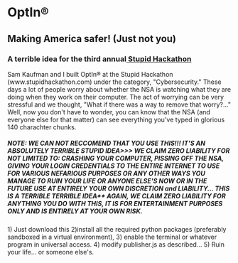 
<h1>OptIn®</h1>
<h2>Making America safer! (Just not you)</h2>
<h3>A terrible idea for the third annual<a href="http://www.stupidhackathon.com"> Stupid Hackathon</a></h3>
<p>
Sam Kaufman and I built OptIn® at the Stupid Hackathon (www.stupidhackathon.com) under the category, "Cybersecurity."
These days a lot of people worry about whether the NSA is watching what they are doing when they work on their computer. The act of worrying can be very stressful and we thought, "What if there was a way to remove that worry?..."
Well, now you don't have to wonder, you can know that the NSA (and everyone else for that matter) can see everything you've typed in glorious 140 charachter chunks.
</p>

<h5>NOTE: WE CAN NOT RECCOMEND THAT YOU USE THIS!!! IT'S AN ABSOLUTELY TERRIBLE STUPID IDEA>>> 
WE CLAIM ZERO LIABILITY FOR NOT LIMITED TO:
CRASHING YOUR COMPUTER, 
PISSING OFF THE NSA, 
GIVING YOUR LOGIN CREDENTIALS TO THE ENTIRE INTERNET TO USE FOR VARIOUS NEFARIOUS PURPOSES 
OR ANY OTHER WAYS YOU MANAGE TO RUIN YOUR LIFE OR ANYONE ELSE'S NOW OR IN THE FUTURE
USE AT ENTIRELY YOUR OWN DISCRETION and LIABILITY... THIS IS A TERRIBLE TERRIBLE IDEA**
AGAIN, WE CLAIM ZERO LIABILITY FOR ANYTHING YOU DO WITH THIS, IT IS FOR ENTERTAINMENT PURPOSES ONLY AND IS ENTIRELY AT YOUR OWN RISK.</h5>
<p>
1) Just download this
2)install all the required python packages (preferably sandboxed in a virtual environment), 
3) enable the terminal or whatever program in universal access.
4) modify publisher.js as described...
5) Ruin your life... or someone else's. 
</p>

</body>
